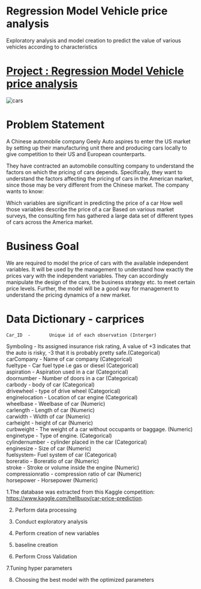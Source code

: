 # Regression Model Vehicle price analysis
 
  Exploratory analysis and model creation to predict the value of various vehicles according to characteristics
 
 # [Project  : Regression Model Vehicle price analysis ](https://github.com/bezerraluis/Modelo-de-Regressao-Analise-de-preco-de-veiculos/blob/master/Project_Cars_price.ipynb)

![cars](https://github.com/bezerraluis/-Main-projects/blob/master/images/cars_price.jpg)



# Problem Statement

A Chinese automobile company Geely Auto aspires to enter the US market by setting up their manufacturing unit there and producing cars locally to give competition to their US and European counterparts.

They have contracted an automobile consulting company to understand the factors on which the pricing of cars depends. Specifically, they want to understand the factors affecting the pricing of cars in the American market, since those may be very different from the Chinese market. The company wants to know:

Which variables are significant in predicting the price of a car
How well those variables describe the price of a car
Based on various market surveys, the consulting firm has gathered a large data set of different types of cars across the America market.

# Business Goal

We are required to model the price of cars with the available independent variables. It will be used by the management to understand how exactly the prices vary with the independent variables. They can accordingly manipulate the design of the cars, the business strategy etc. to meet certain price levels. Further, the model will be a good way for management to understand the pricing dynamics of a new market.


# Data Dictionary - carprices

	Car_ID	-		Unique id of each observation (Interger)		
Symboling 	-		Its assigned insurance risk rating, A value of +3 indicates that the auto is risky, -3 that it is probably pretty safe.(Categorical) 		
carCompany	-		Name of car company (Categorical)		
fueltype	-		Car fuel type i.e gas or diesel (Categorical)		
aspiration	-		Aspiration used in a car (Categorical)		
doornumber	-		Number of doors in a car (Categorical)		
carbody	-		body of car (Categorical)		
drivewheel	-		type of drive wheel (Categorical)		
enginelocation		-	Location of car engine (Categorical)		
wheelbase	-		Weelbase of car (Numeric)		
carlength		-	Length of car (Numeric)		
carwidth	-		Width of car (Numeric)		
carheight	-		height of car (Numeric)		
curbweight	-		The weight of a car without occupants or baggage. (Numeric)		
enginetype		-	Type of engine. (Categorical)		
cylindernumber	-		cylinder placed in the car (Categorical)		
enginesize	-		Size of car (Numeric)		
fuelsystem-			Fuel system of car (Categorical)		
boreratio		-	Boreratio of car (Numeric)		
stroke	-		Stroke or volume inside the engine (Numeric)		
compressionratio	-		compression ratio of car (Numeric)		
horsepower	-		Horsepower (Numeric)		





1.The database was extracted from this Kaggle competition: https://www.kaggle.com/hellbuoy/car-price-prediction. 

2. Perform data processing

3. Conduct exploratory analysis

4. Perform creation of new variables

5. baseline creation

6. Perform Cross Validation

7.Tuning hyper parameters

8. Choosing the best model with the optimized parameters
